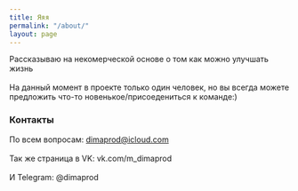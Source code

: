 ```yaml
---
title: Яяя
permalink: "/about/"
layout: page
---
```


Рассказываю на некомерческой основе о том как можно улучшать жизнь<br><br>
На данный момент в проекте только один человек, но вы всегда можете предложить что-то новенькое/присоедениться к команде:)

### Контакты

По всем вопросам: [dimaprod@icloud.com](mailto:dimaprod@icloud.com)<br><br>
Так же страница в VK: vk.com/m_dimaprod<br><br>
И Telegram: @dimaprod
